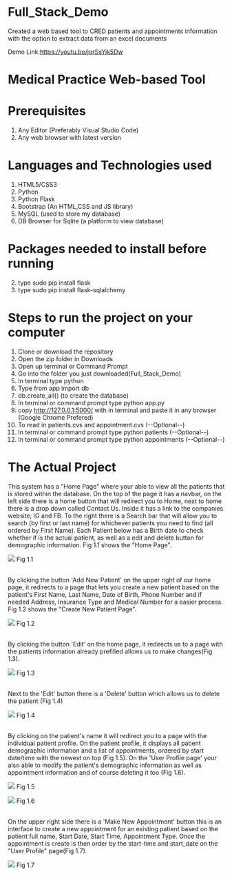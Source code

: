 # Full_Stack_Demo
Created a web based tool to CRED patients and appointments information with the option to extract data from an excel documents

Demo Link:https://youtu.be/jqrSsYik5Dw

# Medical Practice Web-based Tool

# Prerequisites
1) Any Editor (Preferably Visual Studio Code)
2) Any web browser with latest version

# Languages and Technologies used
1) HTML5/CSS3
2) Python 
3) Python Flask 
4) Bootstrap (An HTML,CSS and JS library)
5) MySQL (used to store my database)
6) DB Browser for Sqlite (a platform to view database)

# Packages needed to install before running
2) type sudo pip install flask
3) type sudo pip install flask-sqlalchemy

# Steps to run the project on your computer
1) Clone or download the repository
2) Open the zip folder in Downloads
3) Open up terminal or Command Prompt
4) Go into the folder you just downloaded(Full_Stack_Demo)
5) In terminal type python
6) Type from app import db
7) db.create_all() (to create the database)
5) In terminal or command prompt type python app.py
6) copy http://127.0.0.1:5000/ with in terminal and paste it in any browser (Google Chrome Prefered)
1) To read in patients.cvs and appointment.cvs (--Optional--)
2) In terminal or command prompt type python patients (--Optional--)
3) In terminal or command prompt type python appointments (--Optional--)

# The Actual Project
This system has a "Home Page" where your able to view all the patients that is stored within the database. On the top of the page it has a navbar, on the left side there is a home button that will redirect you to Home, next to home there is a drop down called Contact Us. Inside it has a link to the companies website, IG and FB. To the right there is a Search bar that will allow you to search (by first or last name) for whichever patients you need to find (all ordered by First Name). Each Patient below has a Birth date to check whether if is the actual patient, as well as a edit and delete button for demographic information. Fig 1.1 shows the "Home Page".

![](images/Home.png)
                                                                        Fig 1.1

<br>
By clicking the button 'Add New Patient' on the upper right of our home page, it redirects to a page that lets you create a new patient based on the patient's First Name, Last Name, Date of Birth, Phone Number and if needed Address, Insurance Type and Medical Number for a easier process. Fig 1.2 shows the "Create New Patient Page". 

![](images/Create_Patient.png)
                                                                        Fig 1.2


<br>
By clicking the button 'Edit' on the home page, it redirects us to a page with the patients information already prefilled allows us to make changes(Fig 1.3). 

![](images/Edit_Patient.png)
                                                                        Fig 1.3


<br>
Next to the 'Edit' button there is a 'Delete' button which allows us to delete the patient (Fig 1.4)

![](images/Home.png)
                                                                        Fig 1.4


<br>
By clicking on the patient's name it will redirect you to a page with the individual patient profile. On the patient profile, it displays all patient demographic information and a list of appointments, ordered by start date/time with the newest on top (Fig 1.5). On the 'User Profile page' your also able to modify the patient's demographic information as well as appointment information and of course deleting it too (Fig 1.6).

![](images/User_Profile.png)
                                                                        Fig 1.5

![](images/Edit_Appointment.png)
                                                                        Fig 1.6


<br>
On the upper right side there is a 'Make New Appointment' button this is an interface to create a new appointment for an existing patient based on the patient full name, Start Date, Start Time, Appointment Type. Once the appointment is create is then order by the start-time and start_date on the "User Profile" page(Fig 1.7).

![](images/Create_Appointment.png)
                                                                        Fig 1.7










